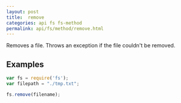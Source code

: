 ```yaml
---
layout: post
title:  remove
categories: api fs fs-method
permalink: api/fs/method/remove.html
---
```

Removes a file. Throws an exception if the file couldn't be removed.

## Examples

```javascript
var fs = require('fs');
var filepath = "./tmp.txt";

fs.remove(filename);
```
